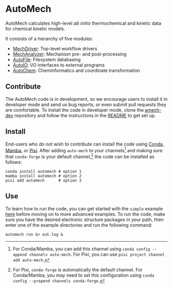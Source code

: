 # AutoMech

AutoMech calculates high-level *ab initio* thermochemical and kinetic data for chemical kinetic models.

It consists of a hierarchy of five modules:

 - [MechDriver](https://github.com/Auto-Mech/mechdriver): Top-level workflow drivers
 - [MechAnalyzer](https://github.com/Auto-Mech/mechanalyzer): Mechanism pre- and post-processing
 - [AutoFile](https://github.com/Auto-Mech/autofile): Filesystem databasing
 - [AutoIO](https://github.com/Auto-Mech/autoio): I/O interfaces to external programs
 - [AutoChem](https://github.com/Auto-Mech/autochem): Cheminformatics and coordinate transformation


## Contribute

The AutoMech code is in development, so we encourage users to install it in developer mode and send us bug reports,
or even submit pull requests they are comfortable.
To install the code in developer mode, clone the [amech-dev](https://github.com/avcopan/amech-dev) repository
and follow the instructions in the [README](https://github.com/avcopan/amech-dev?tab=readme-ov-file#automech-developer-set-up)
to get set up.


## Install

End-users who do not wish to contribute can install the code using
[Conda](https://docs.anaconda.com/miniconda/#quick-command-line-install),
[Mamba](https://github.com/conda-forge/miniforge?tab=readme-ov-file#install), or
[Pixi](https://pixi.sh/latest/#installation).
After adding `auto-mech` to your channels[^1] and making sure that `conda-forge` is your default channel,[^2]
the code can be installed as follows:
```
conda install automech # option 1
mamba install automech # option 2
pixi add automech      # option 3
```

## Use

To learn how to run the code, you can get started with the `simple` example
[here](https://github.com/Auto-Mech/mechdriver/tree/dev/examples) before moving on to more advanced examples.
To run the code, make sure you have the desired electronic structure packages in your path, then enter one of
the example directories and run the following command:
```
automech run &> out.log &
```

[^1]: For Conda/Mamba, you can add this channel using `conda config --append channels auto-mech`.
For Pixi, you can use `pixi project channel add auto-mech`.

[^2]: For Pixi, `conda-forge` is automatically the default channel. For Conda/Mamba, you may need
to set this configuration using `conda config --prepend channels conda-forge`.

